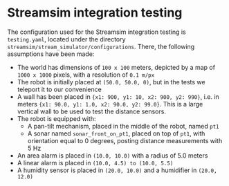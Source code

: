 # Streamsim integration testing

The configuration used for the Streamsim integration testing is `testing.yaml`, located under the directory `streamsim/stream_simulator/configurations`. There, the following assumptions have been made:

- The world has dimensions of `100 x 100` meters, depicted by a map of `1000 x 1000` pixels, with a resolution of `0.1 m/px`
- The robot is initially placed at `(50.0, 50.0, 0)`, but in the tests we teleport it to our convenience
- A wall has been placed in `{x1: 900, y1: 10, x2: 900, y2: 990}`, i.e. in meters `{x1: 90.0, y1: 1.0, x2: 90.0, y2: 99.0}`. This is a large vertical wall to be used to test the distance sensors.
- The robot is equipped with:
    - A pan-tilt mechanism, placed in the middle of the robot, named `pt1`
    - A sonar named `sonar_front_on_pt1`, placed on top of `pt1`, with orientation equal to 0 degrees, posting distance measurements with 5 Hz
- An area alarm is placed in `(10.0, 10.0)` with a radius of 5.0 meters
- A linear alarm is placed in `(10.0, 4.5) to (10.0, 5.5)`
- A humidity sensor is placed in `(20.0, 10.0)` and a humidifier in `(20.0, 12.0)`